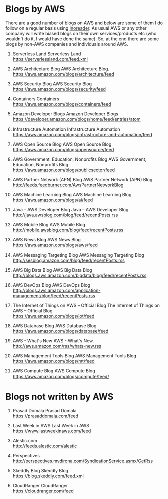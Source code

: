 # Blogs by AWS

There are a good number of blogs on AWS and below are some of them I do follow on a regular basis using [Inoreader](https://www.inoreader.com/). As usual AWS or any other company will write biased blogs on their own services/products etc (who wouldn't do it, I would have done the same). So, at the end there are some blogs by non-AWS companies and individuals around AWS.

1. Serverless Land Serverless Land\
https://serverlessland.com/feed.xml

1. AWS Architecture Blog AWS Architecture Blog.
https://aws.amazon.com/blogs/architecture/feed

1. AWS Security Blog AWS Security Blog\
https://aws.amazon.com/blogs/security/feed

1. Containers Containers\
https://aws.amazon.com/blogs/containers/feed

1. Amazon Developer Blogs Amazon Developer Blogs\
https://developer.amazon.com/blogs/home/feed/entries/atom

1. Infrastructure Automation Infrastructure Automation\
https://aws.amazon.com/blogs/infrastructure-and-automation/feed

1. AWS Open Source Blog AWS Open Source Blog\
https://aws.amazon.com/blogs/opensource/feed

1. AWS Government, Education, Nonprofits Blog AWS Government, Education, Nonprofits Blog\
https://aws.amazon.com/blogs/publicsector/feed

1. AWS Partner Network (APN) Blog AWS Partner Network (APN) Blog\
http://feeds.feedburner.com/AwsPartnerNetworkBlog

1. AWS Machine Learning Blog AWS Machine Learning Blog\
https://aws.amazon.com/blogs/ai/feed

1. Java – AWS Developer Blog Java – AWS Developer Blog\
http://java.awsblog.com/blog/feed/recentPosts.rss

1. AWS Mobile Blog AWS Mobile Blog\
http://mobile.awsblog.com/blog/feed/recentPosts.rss

1. AWS News Blog AWS News Blog\
https://aws.amazon.com/blogs/aws/feed

1. AWS Messaging Targeting Blog AWS Messaging Targeting Blog\
http://sesblog.amazon.com/blog/feed/recentPosts.rss

1. AWS Big Data Blog AWS Big Data Blog\
http://blogs.aws.amazon.com/bigdata/blog/feed/recentPosts.rss

1. AWS DevOps Blog AWS DevOps Blog\
http://blogs.aws.amazon.com/application-management/blog/feed/recentPosts.rss

1. The Internet of Things on AWS – Official Blog The Internet of Things on AWS – Official Blog\
https://aws.amazon.com/blogs/iot/feed

1. AWS Database Blog AWS Database Blog\
https://aws.amazon.com/blogs/database/feed

1. AWS - What's New AWS - What's New\
http://aws.amazon.com/rss/whats-new.rss

1. AWS Management Tools Blog AWS Management Tools Blog\
https://aws.amazon.com/blogs/mt/feed

1. AWS Compute Blog AWS Compute Blog\
https://aws.amazon.com/blogs/compute/feed/

# Blogs not written by AWS

1. Prasad Domala Prasad Domala\
https://prasaddomala.com/feed

1. Last Week in AWS Last Week in AWS\
https://www.lastweekinaws.com/feed

1. Alestic.com\
http://feeds.alestic.com/alestic

1. Perspectives\
http://perspectives.mvdirona.com/SyndicationService.asmx/GetRss

1. Skeddly Blog Skeddly Blog\
https://blog.skeddly.com/feed.xml

1. CloudRanger CloudRanger\
https://cloudranger.com/feed